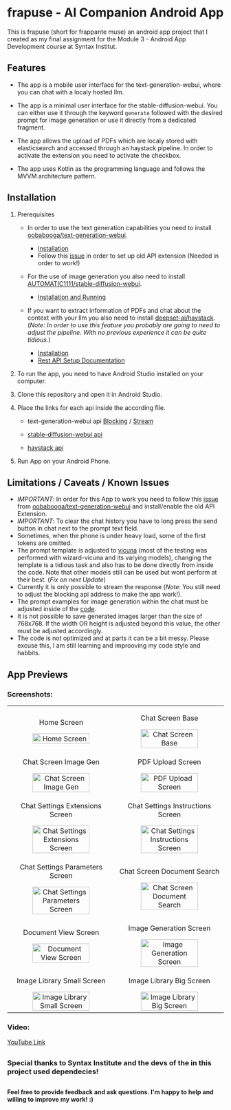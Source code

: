 # frapuse - AI Companion Android App

This is frapuse (short for frappante muse) an android app project that I created as my final assignment for the Module 3 - Android App Development course at Syntax Institut.

## Features

- The app is a mobile user interface for the text-generation-webui, where you can chat with a localy hosted llm.
- The app is a minimal user interface for the stable-diffusion-webui. You can either use it through the keyword ```generate``` followed with the desired prompt for image generation or use it directly from a dedicated fragment.
- The app allows the upload of PDFs which are localy stored with elasticsearch and accessed through an haystack pipeline. In order to activate the extension you need to activate the checkbox.

- The app uses Kotlin as the programming language and follows the MVVM architecture pattern.

## Installation

1. Prerequisites
    - In order to use the text generation capabilities you need to install [oobabooga/text-generation-webui](https://github.com/oobabooga/text-generation-webui).
      - [Installation](https://github.com/oobabooga/text-generation-webui#installation)
      - Follow this [issue](https://github.com/oobabooga/text-generation-webui/issues/4581#issuecomment-1810232103) in order to set up old API extension (Needed in order to work!)

    - For the use of image generation you also need to install [AUTOMATIC1111/stable-diffusion-webui](https://github.com/AUTOMATIC1111/stable-diffusion-webui).
      - [Installation and Running](https://github.com/AUTOMATIC1111/stable-diffusion-webui#installation-and-running)

    - If you want to extract information of PDFs and chat about the context with your llm you also need to install [deepset-ai/haystack](https://github.com/deepset-ai/haystack/).
      (*Note: In order to use this feature you probably are going to need to adjust the pipeline. With no previous experience it can be quite tidious.*)
      - [Installation](https://github.com/deepset-ai/haystack#-installation)
      - [Rest API Setup Documentation](https://docs.haystack.deepset.ai/docs/rest_api#setting-up-a-rest-api-with-haystack)
     
3. To run the app, you need to have Android Studio installed on your computer.
4. Clone this repository and open it in Android Studio.
5. Place the links for each api inside the according file.
    
    - text-generation-webui api
      [Blocking](https://github.com/frapastique/frapuse-ai-companion-android-app/blob/master/app/src/main/java/com/back/frapuse/data/textgen/remote/TextGenBlockApiService.kt#L16)
      /
      [Stream](https://github.com/frapastique/frapuse-ai-companion-android-app/blob/master/app/src/main/java/com/back/frapuse/data/textgen/remote/TextGenStreamWebSocketClient.kt#L13)
     
    - [stable-diffusion-webui api](https://github.com/frapastique/frapuse-ai-companion-android-app/blob/master/app/src/main/java/com/back/frapuse/data/imagegen/remote/ImageGenAPIService.kt#L19)

    - [haystack api](https://github.com/frapastique/frapuse-ai-companion-android-app/blob/master/app/src/main/java/com/back/frapuse/data/textgen/remote/TextGenHaystackApiService.kt#L18)
    
6. Run App on your Android Phone.

## Limitations / Caveats / Known Issues

- *IMPORTANT*: In order for this App to work you need to follow this [issue](https://github.com/oobabooga/text-generation-webui/issues/4581#issuecomment-1810232103) from [oobabooga/text-generation-webui](https://github.com/oobabooga/text-generation-webui) and install/enable the old API Extension.
- *IMPORTANT*: To clear the chat history you have to long press the send button in chat next to the prompt text field.
- Sometimes, when the phone is under heavy load, some of the first tokens are omitted.
- The prompt template is adjusted to [vicuna](https://huggingface.co/TheBloke/Wizard-Vicuna-7B-Uncensored-GPTQ#prompt-template-vicuna) (most of the testing was performed with wizard-vicuna and its varying models), changing the template is a tidious task and also has to be done directly from inside the code. Note that other models still can be used but wont perform at their best. (*Fix on next Update*)
- Currently it is only possible to stream the response (*Note*: You still need to adjust the blocking api address to make the app work!).
- The prompt examples for image generation within the chat must be adjusted inside of the [code](https://github.com/frapastique/frapuse-ai-companion-android-app/blob/master/app/src/main/java/com/back/frapuse/ui/textgen/TextGenViewModel.kt#L1175).
- It is not possible to save generated images larger than the size of 768x768. If the width OR height is adjusted beyond this value, the other must be adjusted accordingly.
- The code is not optimized and at parts it can be a bit messy. Please excuse this, I am still learning and improoving my code style and habbits.

## App Previews

### Screenshots:

<table>
  <tr align="center">
    <td>
      <p>Home Screen</p>
      <img
        src="https://github.com/frapastique/frapuse-ai-companion-android-app/assets/66075561/f313a61e-7284-433a-8b46-e4f9cc11eab2"
        alt="Home Screen"
        width="75%"
        title="Home Screen"
      />
    </td>
    <td>
      <p>Chat Screen Base</p>
      <img
        src="https://github.com/frapastique/frapuse-ai-companion-android-app/assets/66075561/c441cabb-0783-4efb-b581-932d0af7daad"
        alt="Chat Screen Base"
        width="75%"
        title="Chat Screen Base"
      />
    </td>
  </tr>
  <tr align="center">
    <td>
      <p>Chat Screen Image Gen</p>
      <img
        src="https://github.com/frapastique/frapuse-ai-companion-android-app/assets/66075561/71554819-2127-4af4-9b42-8091748d9320"
        alt="Chat Screen Image Gen"
        width="75%"
        title="Chat Screen Image Gen"
      />
    </td>
    <td>
      <p>PDF Upload Screen</p>
      <img
        src="https://github.com/frapastique/frapuse-ai-companion-android-app/assets/66075561/cbddef0c-f9d8-4bff-b557-49c6f4e72bd3"
        alt="PDF Upload Screen"
        width="75%"
        title="PDF Upload Screen"
      />
    </td>
  </tr>
  <tr align="center">
    <td>
      <p>Chat Settings Extensions Screen</p>
      <img
        src="https://github.com/frapastique/frapuse-ai-companion-android-app/assets/66075561/c8aca048-4ba8-4271-967e-4246f74afcfa"
        alt="Chat Settings Extensions Screen"
        width="75%"
        title="Chat Settings Extensions Screen"
      />
    </td>
    <td>
      <p>Chat Settings Instructions Screen</p>
      <img
        src="https://github.com/frapastique/frapuse-ai-companion-android-app/assets/66075561/129bcaaf-9de7-4b5a-9663-0133525214df"
        alt="Chat Settings Instructions Screen"
        width="75%"
        title="Chat Settings Instructions Screen"
      />
    </td>
  </tr>
  <tr align="center">
    <td>
      <p>Chat Settings Parameters Screen</p>
      <img
        src="https://github.com/frapastique/frapuse-ai-companion-android-app/assets/66075561/62c3bf3c-3e89-48ec-b76a-6b1292a17ee4"
        alt="Chat Settings Parameters Screen"
        width="75%"
        title="Chat Settings Parameters Screen"
      />
    </td>
    <td>
      <p>Chat Screen Document Search</p>
      <img
        src="https://github.com/frapastique/frapuse-ai-companion-android-app/assets/66075561/cd9ff384-d097-408b-b597-c0934245b249"
        alt="Chat Screen Document Search"
        width="75%"
        title="Chat Screen Document Search"
      />
    </td>
  </tr>
  <tr align="center">
    <td>
      <p>Document View Screen</p>
      <img
        src="https://github.com/frapastique/frapuse-ai-companion-android-app/assets/66075561/054167f4-7812-4e13-ac27-f00c3e235eb6"
        alt="Document View Screen"
        width="75%"
        title="Document View Screen"
      />
    </td>
    <td>
      <p>Image Generation Screen</p>
      <img
        src="https://github.com/frapastique/frapuse-ai-companion-android-app/assets/66075561/c8f39713-7aed-4385-8b36-2334ff8dabe9"
        alt="Image Generation Screen"
        width="75%"
        title="Image Generation Screen"
      />
    </td>
  </tr>
  <tr align="center">
    <td>
      <p>Image Library Small Screen</p>
      <img
        src="https://github.com/frapastique/frapuse-ai-companion-android-app/assets/66075561/3e7e8a90-dd64-4299-834e-2401a851bc84"
        alt="Image Library Small Screen"
        width="75%"
        title="Image Library Small Screen"
      />
    </td>
    <td>
      <p>Image Library Big Screen</p>
      <img
        src="https://github.com/frapastique/frapuse-ai-companion-android-app/assets/66075561/719ef542-2722-47b7-a94a-9e30cdccb96e"
        alt="Image Library Big Screen"
        width="75%"
        title="Image Library Big Screen"
      />
    </td>
  </tr>
</table>

### Video:
[YouTube Link](https://www.youtube.com/shorts/Z3cNasTxsbY)

##
### Special thanks to Syntax Institute and the devs of the in this project used dependecies!
##

#### Feel free to provide feedback and ask questions. I'm happy to help and willing to improve my work! :)
